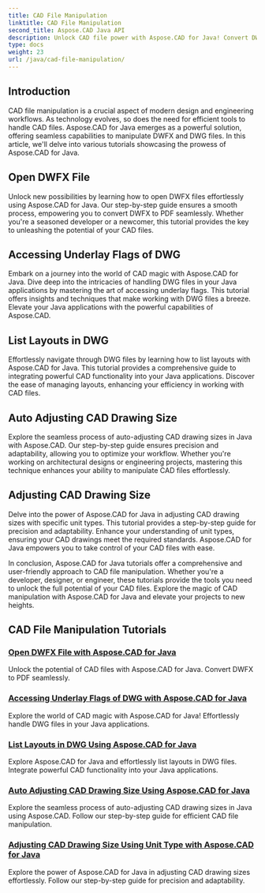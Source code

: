 ```yaml
---
title: CAD File Manipulation
linktitle: CAD File Manipulation
second_title: Aspose.CAD Java API
description: Unlock CAD file power with Aspose.CAD for Java! Convert DWFX to PDF, access DWG flags, list layouts, and auto-adjust sizes with our tutorials.
type: docs
weight: 23
url: /java/cad-file-manipulation/
---
```


## Introduction

CAD file manipulation is a crucial aspect of modern design and engineering workflows. As technology evolves, so does the need for efficient tools to handle CAD files. Aspose.CAD for Java emerges as a powerful solution, offering seamless capabilities to manipulate DWFX and DWG files. In this article, we'll delve into various tutorials showcasing the prowess of Aspose.CAD for Java.

## Open DWFX File

Unlock new possibilities by learning how to open DWFX files effortlessly using Aspose.CAD for Java. Our step-by-step guide ensures a smooth process, empowering you to convert DWFX to PDF seamlessly. Whether you're a seasoned developer or a newcomer, this tutorial provides the key to unleashing the potential of your CAD files.

## Accessing Underlay Flags of DWG

Embark on a journey into the world of CAD magic with Aspose.CAD for Java. Dive deep into the intricacies of handling DWG files in your Java applications by mastering the art of accessing underlay flags. This tutorial offers insights and techniques that make working with DWG files a breeze. Elevate your Java applications with the powerful capabilities of Aspose.CAD.

## List Layouts in DWG

Effortlessly navigate through DWG files by learning how to list layouts with Aspose.CAD for Java. This tutorial provides a comprehensive guide to integrating powerful CAD functionality into your Java applications. Discover the ease of managing layouts, enhancing your efficiency in working with CAD files.

## Auto Adjusting CAD Drawing Size

Explore the seamless process of auto-adjusting CAD drawing sizes in Java with Aspose.CAD. Our step-by-step guide ensures precision and adaptability, allowing you to optimize your workflow. Whether you're working on architectural designs or engineering projects, mastering this technique enhances your ability to manipulate CAD files effortlessly.

## Adjusting CAD Drawing Size

Delve into the power of Aspose.CAD for Java in adjusting CAD drawing sizes with specific unit types. This tutorial provides a step-by-step guide for precision and adaptability. Enhance your understanding of unit types, ensuring your CAD drawings meet the required standards. Aspose.CAD for Java empowers you to take control of your CAD files with ease.

In conclusion, Aspose.CAD for Java tutorials offer a comprehensive and user-friendly approach to CAD file manipulation. Whether you're a developer, designer, or engineer, these tutorials provide the tools you need to unlock the full potential of your CAD files. Explore the magic of CAD manipulation with Aspose.CAD for Java and elevate your projects to new heights.
## CAD File Manipulation Tutorials
### [Open DWFX File with Aspose.CAD for Java](./open-dwfx-file/)
Unlock the potential of CAD files with Aspose.CAD for Java. Convert DWFX to PDF seamlessly.
### [Accessing Underlay Flags of DWG with Aspose.CAD for Java](./accessing-underlay-flags-of-dwg/)
Explore the world of CAD magic with Aspose.CAD for Java! Effortlessly handle DWG files in your Java applications.
### [List Layouts in DWG Using Aspose.CAD for Java](./list-layouts-in-dwg/)
Explore Aspose.CAD for Java and effortlessly list layouts in DWG files. Integrate powerful CAD functionality into your Java applications.
### [Auto Adjusting CAD Drawing Size Using Aspose.CAD for Java](./auto-adjusting-cad-drawing-size/)
Explore the seamless process of auto-adjusting CAD drawing sizes in Java using Aspose.CAD. Follow our step-by-step guide for efficient CAD file manipulation.
### [Adjusting CAD Drawing Size Using Unit Type with Aspose.CAD for Java](./adjusting-cad-drawing-size-using-unit-type/)
Explore the power of Aspose.CAD for Java in adjusting CAD drawing sizes effortlessly. Follow our step-by-step guide for precision and adaptability.